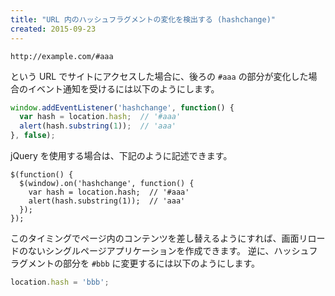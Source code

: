 ```yaml
---
title: "URL 内のハッシュフラグメントの変化を検出する (hashchange)"
created: 2015-09-23
---
```


```
http://example.com/#aaa
```

という URL でサイトにアクセスした場合に、後ろの `#aaa` の部分が変化した場合のイベント通知を受けるには以下のようにします。

```javascript
window.addEventListener('hashchange', function() {
  var hash = location.hash;  // '#aaa'
  alert(hash.substring(1));  // 'aaa'
}, false);
```

jQuery を使用する場合は、下記のように記述できます。

```
$(function() {
  $(window).on('hashchange', function() {
    var hash = location.hash;  // '#aaa'
    alert(hash.substring(1));  // 'aaa'
  });
});
```

このタイミングでページ内のコンテンツを差し替えるようにすれば、画面リロードのないシングルページアプリケーションを作成できます。
逆に、ハッシュフラグメントの部分を `#bbb` に変更するには以下のようにします。

```javascript
location.hash = 'bbb';
```

